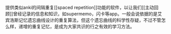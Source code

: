 提供类似anki的间隔重复[[spaced repetition]]功能的软件，以让我们[[主动回顾]]曾经记录的信息和知识，如supermemo，闪卡等app。一般会说依据的是艾宾浩斯记忆遗忘曲线设计的重复算法，但这个遗忘曲线的科学性存疑，不过不管怎么样，递增的重复记忆，是成为大家共识的行之有效的学习方法。